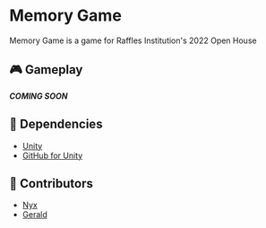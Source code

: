 # Memory Game
Memory Game is a game for Raffles Institution's 2022 Open House

## 🎮 Gameplay
**_COMING SOON_**

## 🔨 Dependencies
- [Unity](https://unity.com/)
- [GitHub for Unity](https://unity.github.com/)

## 👋 Contributors
- [Nyx](https://github.com/xyntechx)
- [Gerald](https://github.com/geraldnyeo)
